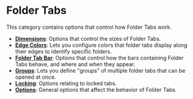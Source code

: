 # Folder Tabs

This category contains options that control how Folder Tabs work.

- **[Dimensions](/Manual/preferences/preferences_categories/folder_tabs/dimensions.md)**: Options that control the sizes of Folder Tabs.
- **[Edge Colors](/Manual/preferences/preferences_categories/folder_tabs/edge_colors.md)**: Lets you configure colors that folder tabs display along their edges to identify specific folders.
- **[Folder Tab Bar](/Manual/preferences/preferences_categories/folder_tabs/folder_tab_bar.md)**: Options that control how the bars containing Folder Tabs behave, and where and when they appear.
- **[Groups](/Manual/preferences/preferences_categories/folder_tabs/groups.md)**: Lets you define "groups" of multiple folder tabs that can be opened at once.
- **[Locking](/Manual/preferences/preferences_categories/folder_tabs/locking.md)**: Options relating to locked tabs.
- **[Options](/Manual/preferences/preferences_categories/folder_tabs/options.md)**: General options that affect the behavior of Folder Tabs.
